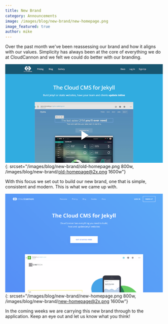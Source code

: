 ```yaml
---
title: New Brand
category: Announcements
image: /images/blog/new-brand/new-homepage.png
image_featured: true
author: mike
---
```

Over the past month we've been reassessing our brand and how it aligns with our values. Simplicity has always been at the core of everything we do at CloudCannon and we felt we could do better with our branding.

![Old Homepage](/images/blog/new-brand/old-homepage.png){: srcset="/images/blog/new-brand/old-homepage.png 800w, /images/blog/new-brand/old-homepage@2x.png 1600w"}

With this focus we set out to build our new brand, one that is simple, consistent and modern. This is what we came up with.

 ![New Homepage](/images/blog/new-brand/new-homepage.png){: srcset="/images/blog/new-brand/new-homepage.png 800w, /images/blog/new-brand/new-homepage@2x.png 1600w"}

 In the coming weeks we are carrying this new brand through to the application. Keep an eye out and let us know what you think!